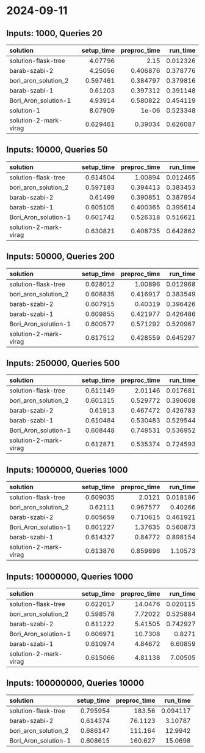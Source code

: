 # 2024-09-11

## Inputs: 1000, Queries 20

| solution              |   setup_time |   preproc_time |   run_time |
|:----------------------|-------------:|---------------:|-----------:|
| solution-flask-tree   |     4.07796  |       2.15     |   0.012326 |
| barab-szabi-2         |     4.25056  |       0.406876 |   0.378776 |
| bori_aron_solution_2  |     0.597461 |       0.384797 |   0.379816 |
| barab-szabi-1         |     0.61203  |       0.397312 |   0.391148 |
| Bori_Aron_solution-1  |     4.93914  |       0.580822 |   0.454119 |
| solution-1            |     8.07909  |       1e-06    |   0.523348 |
| solution-2-mark-virag |     0.629461 |       0.39034  |   0.626087 |

## Inputs: 10000, Queries 50

| solution              |   setup_time |   preproc_time |   run_time |
|:----------------------|-------------:|---------------:|-----------:|
| solution-flask-tree   |     0.614504 |       1.00894  |   0.012465 |
| bori_aron_solution_2  |     0.597183 |       0.394413 |   0.383453 |
| barab-szabi-2         |     0.61499  |       0.390851 |   0.387954 |
| barab-szabi-1         |     0.605105 |       0.400365 |   0.395614 |
| Bori_Aron_solution-1  |     0.601742 |       0.526318 |   0.516621 |
| solution-2-mark-virag |     0.630821 |       0.408735 |   0.642862 |

## Inputs: 50000, Queries 200

| solution              |   setup_time |   preproc_time |   run_time |
|:----------------------|-------------:|---------------:|-----------:|
| solution-flask-tree   |     0.628012 |       1.00896  |   0.012968 |
| bori_aron_solution_2  |     0.608835 |       0.416917 |   0.383549 |
| barab-szabi-2         |     0.607915 |       0.40319  |   0.396426 |
| barab-szabi-1         |     0.609855 |       0.421977 |   0.426486 |
| Bori_Aron_solution-1  |     0.600577 |       0.571292 |   0.520967 |
| solution-2-mark-virag |     0.617512 |       0.428559 |   0.645297 |

## Inputs: 250000, Queries 500

| solution              |   setup_time |   preproc_time |   run_time |
|:----------------------|-------------:|---------------:|-----------:|
| solution-flask-tree   |     0.611149 |       2.01146  |   0.017681 |
| bori_aron_solution_2  |     0.601315 |       0.529772 |   0.390608 |
| barab-szabi-2         |     0.61913  |       0.467472 |   0.426783 |
| barab-szabi-1         |     0.610484 |       0.530483 |   0.529544 |
| Bori_Aron_solution-1  |     0.608448 |       0.748531 |   0.536952 |
| solution-2-mark-virag |     0.612871 |       0.535374 |   0.724593 |

## Inputs: 1000000, Queries 1000

| solution              |   setup_time |   preproc_time |   run_time |
|:----------------------|-------------:|---------------:|-----------:|
| solution-flask-tree   |     0.609035 |       2.0121   |   0.018186 |
| bori_aron_solution_2  |     0.62111  |       0.967577 |   0.40266  |
| barab-szabi-2         |     0.605659 |       0.710615 |   0.461921 |
| Bori_Aron_solution-1  |     0.601227 |       1.37635  |   0.560873 |
| barab-szabi-1         |     0.614327 |       0.84772  |   0.898154 |
| solution-2-mark-virag |     0.613876 |       0.859696 |   1.10573  |

## Inputs: 10000000, Queries 1000

| solution              |   setup_time |   preproc_time |   run_time |
|:----------------------|-------------:|---------------:|-----------:|
| solution-flask-tree   |     0.622017 |       14.0476  |   0.020115 |
| bori_aron_solution_2  |     0.598578 |        7.72022 |   0.525884 |
| barab-szabi-2         |     0.611222 |        5.41505 |   0.742927 |
| Bori_Aron_solution-1  |     0.606971 |       10.7308  |   0.8271   |
| barab-szabi-1         |     0.610974 |        4.84672 |   6.60859  |
| solution-2-mark-virag |     0.615066 |        4.81138 |   7.00505  |

## Inputs: 100000000, Queries 10000

| solution             |   setup_time |   preproc_time |   run_time |
|:---------------------|-------------:|---------------:|-----------:|
| solution-flask-tree  |     0.795954 |       183.56   |   0.094117 |
| barab-szabi-2        |     0.614374 |        76.1123 |   3.10787  |
| bori_aron_solution_2 |     0.686147 |       111.164  |  12.9942   |
| Bori_Aron_solution-1 |     0.608615 |       160.627  |  15.0698   |